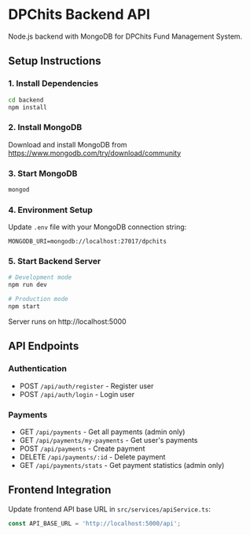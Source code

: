 # DPChits Backend API

Node.js backend with MongoDB for DPChits Fund Management System.

## Setup Instructions

### 1. Install Dependencies
```bash
cd backend
npm install
```

### 2. Install MongoDB
Download and install MongoDB from https://www.mongodb.com/try/download/community

### 3. Start MongoDB
```bash
mongod
```

### 4. Environment Setup
Update `.env` file with your MongoDB connection string:
```
MONGODB_URI=mongodb://localhost:27017/dpchits
```

### 5. Start Backend Server
```bash
# Development mode
npm run dev

# Production mode
npm start
```

Server runs on http://localhost:5000

## API Endpoints

### Authentication
- POST `/api/auth/register` - Register user
- POST `/api/auth/login` - Login user

### Payments
- GET `/api/payments` - Get all payments (admin only)
- GET `/api/payments/my-payments` - Get user's payments
- POST `/api/payments` - Create payment
- DELETE `/api/payments/:id` - Delete payment
- GET `/api/payments/stats` - Get payment statistics (admin only)

## Frontend Integration

Update frontend API base URL in `src/services/apiService.ts`:
```typescript
const API_BASE_URL = 'http://localhost:5000/api';
```